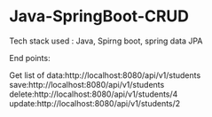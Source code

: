 # Java-SpringBoot-CRUD

Tech stack used : Java, Spirng boot, spring data JPA

End points:

Get list of data:http://localhost:8080/api/v1/students
save:http://localhost:8080/api/v1/students
delete:http://localhost:8080/api/v1/students/4
update:http://localhost:8080/api/v1/students/2

